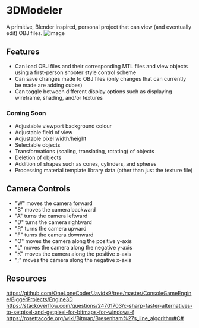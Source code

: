 # 3DModeler
A primitive, Blender inspired, personal project that can view (and eventually edit) OBJ files.
![image](https://github.com/KDLeslie/3DModeler/assets/139406690/df92fd33-0931-4cf0-8b61-fd7f5a1418e4)

## Features
- Can load OBJ files and their corresponding MTL files and view objects using a first-person shooter style control scheme
- Can save changes made to OBJ files (only changes that can currently be made are adding cubes)
- Can toggle between different display options such as displaying wireframe, shading, and/or textures

### Coming Soon
- Adjustable viewport background colour
- Adjustable field of view
- Adjustable pixel width/height
- Selectable objects
- Transformations (scaling, translating, rotating) of objects
- Deletion of objects
- Addition of shapes such as cones, cylinders, and spheres
- Processing material template library data (other than just the texture file)

## Camera Controls
- "W" moves the camera forward
- "S" moves the camera backward
- "A" turns the camera leftward
- "D" turns the camera rightward
- "R" turns the camera upward
- "F" turns the camera downward
- "O" moves the camera along the positive y-axis
- "L" moves the camera along the negative y-axis
- "K" moves the camera along the positive x-axis
- ";" moves the camera along the negative x-axis
  
## Resources
https://github.com/OneLoneCoder/Javidx9/tree/master/ConsoleGameEngine/BiggerProjects/Engine3D
https://stackoverflow.com/questions/24701703/c-sharp-faster-alternatives-to-setpixel-and-getpixel-for-bitmaps-for-windows-f
https://rosettacode.org/wiki/Bitmap/Bresenham%27s_line_algorithm#C#
